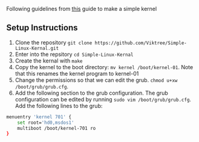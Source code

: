 Following guidelines from [this](http://arjunsreedharan.org/post/82710718100/kernel-101-lets-write-a-kernel) guide to make a simple kernel

## Setup Instructions

1. Clone the repository `git clone https://github.com/Viktree/Simple-Linux-Kernal.git`
2. Enter into the repsitory `cd Simple-Linux-Kernal`
3. Create the kernal with `make`
4. Copy the kernel to the boot directory: `mv kernel /boot/kernel-01`. Note that this renames the kernel program to kernel-01
5. Change the permissions so that we can edit the grub. `chmod u+xw /boot/grub/grub.cfg`.
6. Add the following section to the grub configuration. The grub configuration can be edited by running `sudo vim /boot/grub/grub.cfg`. Add the following lines to the grub:

```bash
menuentry 'kernel 701' {
	set root='hd0,msdos1'
	multiboot /boot/kernel-701 ro
}
```